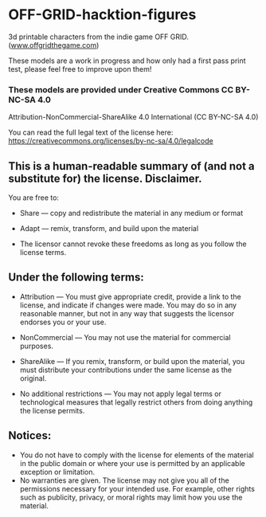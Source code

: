 # OFF-GRID-hacktion-figures
3d printable characters from the indie game OFF GRID. (www.offgridthegame.com)

These models are a work in progress and how only had a first pass print test, please feel free to improve upon them!

### These models are provided under Creative Commons CC BY-NC-SA 4.0

Attribution-NonCommercial-ShareAlike 4.0 International (CC BY-NC-SA 4.0) 

You can read the full legal text of the license here:
https://creativecommons.org/licenses/by-nc-sa/4.0/legalcode


## This is a human-readable summary of (and not a substitute for) the license. Disclaimer.
You are free to:

* Share — copy and redistribute the material in any medium or format
* Adapt — remix, transform, and build upon the material

* The licensor cannot revoke these freedoms as long as you follow the license terms.


## Under the following terms:

* Attribution — You must give appropriate credit, provide a link to the license, and indicate if changes were made. You may do so in any reasonable manner, but not in any way that suggests the licensor endorses you or your use.

* NonCommercial — You may not use the material for commercial purposes.

* ShareAlike — If you remix, transform, or build upon the material, you must distribute your contributions under the same license as the original.

* No additional restrictions — You may not apply legal terms or technological measures that legally restrict others from doing anything the license permits.


## Notices:

* You do not have to comply with the license for elements of the material in the public domain or where your use is permitted by an applicable exception or limitation.
* No warranties are given. The license may not give you all of the permissions necessary for your intended use. For example, other rights such as publicity, privacy, or moral rights may limit how you use the material.


